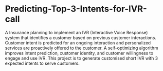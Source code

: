 # Predicting-Top-3-Intents-for-IVR-call
A Insurance planning to implement an IVR (Interactive Voice Response) system that identifies a customer based on previous customer interactions. Customer intent is predicted for an ongoing interaction and personalized services are proactively offered to the customer. A self-optimizing algorithm improves intent prediction, customer identity, and customer willingness to engage and use IVR. This project is to generate customised short IVR with 3  expected intents to serve customers.
